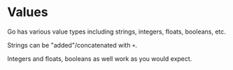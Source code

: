 # Values

Go has various value types including strings, integers, floats, booleans, etc.

Strings can be "added"/concatenated with `+`.

Integers and floats, booleans as well work as you would expect.
